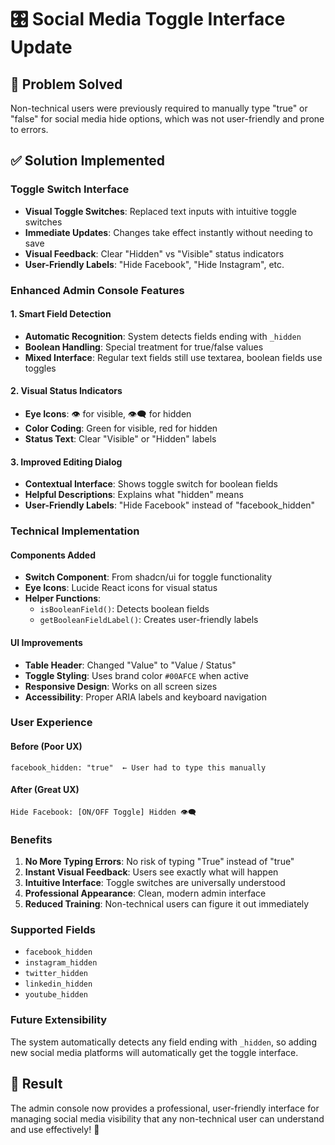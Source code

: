 # 🎛️ Social Media Toggle Interface Update

## 🎯 Problem Solved

Non-technical users were previously required to manually type "true" or "false" for social media hide options, which was not user-friendly and prone to errors.

## ✅ Solution Implemented

### **Toggle Switch Interface**
- **Visual Toggle Switches**: Replaced text inputs with intuitive toggle switches
- **Immediate Updates**: Changes take effect instantly without needing to save
- **Visual Feedback**: Clear "Hidden" vs "Visible" status indicators
- **User-Friendly Labels**: "Hide Facebook", "Hide Instagram", etc.

### **Enhanced Admin Console Features**

#### **1. Smart Field Detection**
- **Automatic Recognition**: System detects fields ending with `_hidden`
- **Boolean Handling**: Special treatment for true/false values
- **Mixed Interface**: Regular text fields still use textarea, boolean fields use toggles

#### **2. Visual Status Indicators**
- **Eye Icons**: 👁️ for visible, 👁️‍🗨️ for hidden
- **Color Coding**: Green for visible, red for hidden
- **Status Text**: Clear "Visible" or "Hidden" labels

#### **3. Improved Editing Dialog**
- **Contextual Interface**: Shows toggle switch for boolean fields
- **Helpful Descriptions**: Explains what "hidden" means
- **User-Friendly Labels**: "Hide Facebook" instead of "facebook_hidden"

### **Technical Implementation**

#### **Components Added**
- **Switch Component**: From shadcn/ui for toggle functionality
- **Eye Icons**: Lucide React icons for visual status
- **Helper Functions**: 
  - `isBooleanField()`: Detects boolean fields
  - `getBooleanFieldLabel()`: Creates user-friendly labels

#### **UI Improvements**
- **Table Header**: Changed "Value" to "Value / Status"
- **Toggle Styling**: Uses brand color `#00AFCE` when active
- **Responsive Design**: Works on all screen sizes
- **Accessibility**: Proper ARIA labels and keyboard navigation

### **User Experience**

#### **Before (Poor UX)**
```
facebook_hidden: "true"  ← User had to type this manually
```

#### **After (Great UX)**
```
Hide Facebook: [ON/OFF Toggle] Hidden 👁️‍🗨️
```

### **Benefits**

1. **No More Typing Errors**: No risk of typing "True" instead of "true"
2. **Instant Visual Feedback**: Users see exactly what will happen
3. **Intuitive Interface**: Toggle switches are universally understood
4. **Professional Appearance**: Clean, modern admin interface
5. **Reduced Training**: Non-technical users can figure it out immediately

### **Supported Fields**
- `facebook_hidden`
- `instagram_hidden`
- `twitter_hidden`
- `linkedin_hidden`
- `youtube_hidden`

### **Future Extensibility**
The system automatically detects any field ending with `_hidden`, so adding new social media platforms will automatically get the toggle interface.

## 🎉 Result

The admin console now provides a professional, user-friendly interface for managing social media visibility that any non-technical user can understand and use effectively! 🚀 
